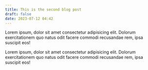 ```yaml
---
title: This is the second blog post
draft: false
date: 2023-07-12 04:42
---
```

Lorem ipsum, dolor sit amet consectetur adipisicing elit. Dolorum exercitationem quo natus odit facere commodi recusandae rem, ipsa suscipit eos!

Lorem ipsum, dolor sit amet consectetur adipisicing elit. Dolorum exercitationem quo natus odit facere commodi recusandae rem, ipsa suscipit eos!